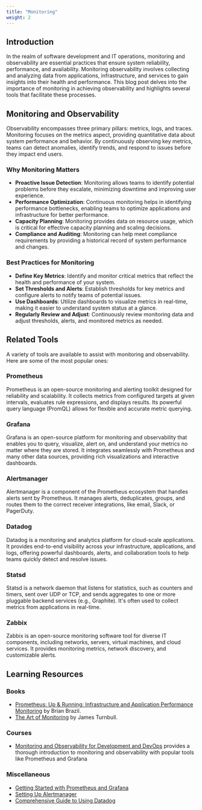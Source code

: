 ```yaml
---
title: "Monitoring"
weight: 2
---
```

## Introduction

In the realm of software development and IT operations, monitoring and observability are essential practices that ensure system reliability, performance, and availability. Monitoring observability involves collecting and analyzing data from applications, infrastructure, and services to gain insights into their health and performance. This blog post delves into the importance of monitoring in achieving observability and highlights several tools that facilitate these processes.

## Monitoring and Observability

Observability encompasses three primary pillars: metrics, logs, and traces. Monitoring focuses on the metrics aspect, providing quantitative data about system performance and behavior. By continuously observing key metrics, teams can detect anomalies, identify trends, and respond to issues before they impact end users.

### Why Monitoring Matters

- **Proactive Issue Detection**: Monitoring allows teams to identify potential problems before they escalate, minimizing downtime and improving user experience.
- **Performance Optimization**: Continuous monitoring helps in identifying performance bottlenecks, enabling teams to optimize applications and infrastructure for better performance.
- **Capacity Planning**: Monitoring provides data on resource usage, which is critical for effective capacity planning and scaling decisions.
- **Compliance and Auditing**: Monitoring can help meet compliance requirements by providing a historical record of system performance and changes.

### Best Practices for Monitoring

- **Define Key Metrics**: Identify and monitor critical metrics that reflect the health and performance of your system.
- **Set Thresholds and Alerts**: Establish thresholds for key metrics and configure alerts to notify teams of potential issues.
- **Use Dashboards**: Utilize dashboards to visualize metrics in real-time, making it easier to understand system status at a glance.
- **Regularly Review and Adjust**: Continuously review monitoring data and adjust thresholds, alerts, and monitored metrics as needed.

## Related Tools

A variety of tools are available to assist with monitoring and observability. Here are some of the most popular ones:

### Prometheus

Prometheus is an open-source monitoring and alerting toolkit designed for reliability and scalability. It collects metrics from configured targets at given intervals, evaluates rule expressions, and displays results. Its powerful query language (PromQL) allows for flexible and accurate metric querying.

### Grafana

Grafana is an open-source platform for monitoring and observability that enables you to query, visualize, alert on, and understand your metrics no matter where they are stored. It integrates seamlessly with Prometheus and many other data sources, providing rich visualizations and interactive dashboards.

### Alertmanager

Alertmanager is a component of the Prometheus ecosystem that handles alerts sent by Prometheus. It manages alerts, deduplicates, groups, and routes them to the correct receiver integrations, like email, Slack, or PagerDuty.

### Datadog

Datadog is a monitoring and analytics platform for cloud-scale applications. It provides end-to-end visibility across your infrastructure, applications, and logs, offering powerful dashboards, alerts, and collaboration tools to help teams quickly detect and resolve issues.

### Statsd

Statsd is a network daemon that listens for statistics, such as counters and timers, sent over UDP or TCP, and sends aggregates to one or more pluggable backend services (e.g., Graphite). It's often used to collect metrics from applications in real-time.

### Zabbix

Zabbix is an open-source monitoring software tool for diverse IT components, including networks, servers, virtual machines, and cloud services. It provides monitoring metrics, network discovery, and customizable alerts.

## Learning Resources

### Books
- [Prometheus: Up & Running: Infrastructure and Application Performance Monitoring](https://www.amazon.com/Prometheus-Infrastructure-Application-Performance-Monitoring/dp/1492034142) by Brian Brazil.
- [The Art of Monitoring](https://www.amazon.com/Art-Monitoring-James-Turnbull-ebook/dp/B01GU387MS) by James Turnbull.

### Courses
- [Monitoring and Observability for Development and DevOps](https://www.classcentral.com/course/monitoring-and-observability-for-development-and--207405) provides a thorough introduction to monitoring and observability with popular tools like Prometheus and Grafana

### Miscellaneous
- [Getting Started with Prometheus and Grafana](https://www.youtube.com/watch?v=h4Sl21AKiDg)
- [Setting Up Alertmanager](https://prometheus.io/docs/alerting/latest/alertmanager/)
- [Comprehensive Guide to Using Datadog](https://www.datadoghq.com/blog/datadog-tutorial/)

